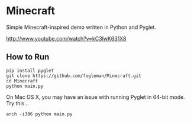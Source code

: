 # Minecraft

Simple Minecraft-inspired demo written in Python and Pyglet.

http://www.youtube.com/watch?v=kC3lwK631X8

## How to Run

    pip install pyglet
    git clone https://github.com/fogleman/Minecraft.git
    cd Minecraft
    python main.py

On Mac OS X, you may have an issue with running Pyglet in 64-bit mode. Try this...

    arch -i386 python main.py
